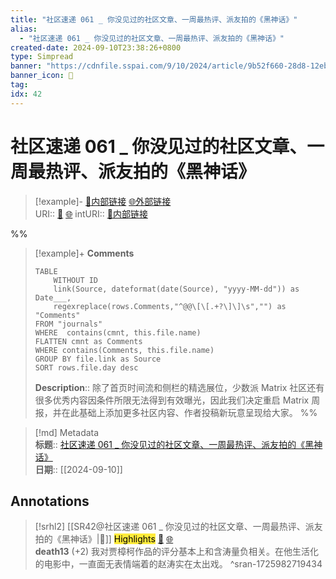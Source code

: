 ```yaml
---
title: "社区速递 061 _ 你没见过的社区文章、一周最热评、派友拍的《黑神话》"
alias: 
  - "社区速递 061 _ 你没见过的社区文章、一周最热评、派友拍的《黑神话》"
created-date: 2024-09-10T23:38:26+0800
type: Simpread
banner: "https://cdnfile.sspai.com/9/10/2024/article/9b52f660-28d8-12eb-7eff-bd2d31dab769.png "
banner_icon: 🔖
tag: 
idx: 42
---
```


# 社区速递 061 _ 你没见过的社区文章、一周最热评、派友拍的《黑神话》

> [!example]- [🧷内部链接](<http://localhost:7026/unread/42>) [🌐外部链接](<>)    
> URI:: [🧷](<http://localhost:7026/unread/42>) [🌐](<>) 
> intURI:: [🧷内部链接](<http://localhost:7026/reading/42>)

%%
> [!example]+ **Comments**  
> ```dataview
> TABLE 
>     WITHOUT ID
>     link(Source, dateformat(date(Source), "yyyy-MM-dd")) as Date___, 
>     regexreplace(rows.Comments,"^@@\[\[.+?\]\]\s","") as "Comments"
> FROM "journals"
> WHERE  contains(cmnt, this.file.name)
> FLATTEN cmnt as Comments
> WHERE contains(Comments, this.file.name)
> GROUP BY file.link as Source
> SORT rows.file.day desc
> ```
>  **Description**:: 除了首页时间流和侧栏的精选展位，少数派 Matrix 社区还有很多优秀内容因条件所限无法得到有效曝光，因此我们决定重启 Matrix 周报，并在此基础上添加更多社区内容、作者投稿新玩意呈现给大家。
%%

> [!md] Metadata  
> **标题**:: [社区速递 061 _ 你没见过的社区文章、一周最热评、派友拍的《黑神话》](https://sspai.com/post/92190)  
> **日期**:: [[2024-09-10]]  

## Annotations


> [!srhl2] [[SR42@社区速递 061 _ 你没见过的社区文章、一周最热评、派友拍的《黑神话》|📄]] <mark style="background-color: #ffeb3b">Highlights</mark> [🧷](<http://localhost:7026/unread/42#id=1725982719434>) [🌐](<#id=1725982719434>)   
> **death13** (+2) 我对贾樟柯作品的评分基本上和含涛量负相关。在他生活化的电影中，一直面无表情端着的赵涛实在太出戏。
> ^sran-1725982719434



